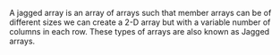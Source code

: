 A jagged array is an array of arrays such that member arrays can be of different sizes
we can create a 2-D array but with a variable number of columns in each row.
These types of arrays are also known as Jagged arrays. 
